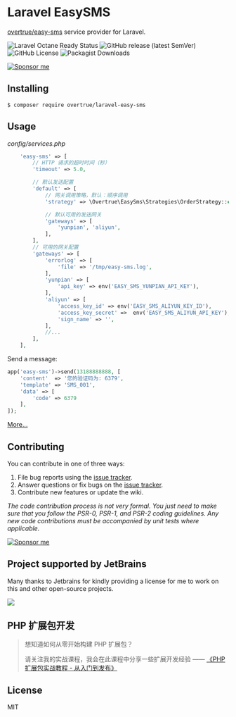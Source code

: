 # Laravel EasySMS

[overtrue/easy-sms](https://github.com/overtrue/easy-sms) service provider for Laravel.

![Laravel Octane Ready Status](https://img.shields.io/badge/Octance-ready-green?style=flat-square)
![GitHub release (latest SemVer)](https://img.shields.io/github/v/release/overtrue/laravel-easy-sms?style=flat-square)
![GitHub License](https://img.shields.io/github/license/overtrue/laravel-easy-sms?style=flat-square)
![Packagist Downloads](https://img.shields.io/packagist/dt/overtrue/laravel-easy-sms?style=flat-square)

[![Sponsor me](https://github.com/overtrue/overtrue/blob/master/sponsor-me-button-s.svg?raw=true)](https://github.com/sponsors/overtrue)

## Installing

```shell
$ composer require overtrue/laravel-easy-sms
```

## Usage

_config/services.php_

```php
    'easy-sms' => [
        // HTTP 请求的超时时间（秒）
        'timeout' => 5.0,

        // 默认发送配置
        'default' => [
            // 网关调用策略，默认：顺序调用
            'strategy' => \Overtrue\EasySms\Strategies\OrderStrategy::class,

            // 默认可用的发送网关
            'gateways' => [
                'yunpian', 'aliyun',
            ],
        ],
        // 可用的网关配置
        'gateways' => [
            'errorlog' => [
                'file' => '/tmp/easy-sms.log',
            ],
            'yunpian' => [
                'api_key' => env('EASY_SMS_YUNPIAN_API_KEY'),
            ],
            'aliyun' => [
                'access_key_id' => env('EASY_SMS_ALIYUN_KEY_ID'),
                'access_key_secret' =>  env('EASY_SMS_ALIYUN_API_KEY'),
                'sign_name' => '',
            ],
            //...
        ],
    ],
```

Send a message:

```php
app('easy-sms')->send(13188888888, [
    'content'  => '您的验证码为: 6379',
    'template' => 'SMS_001',
    'data' => [
        'code' => 6379
    ],
]);
```

[More...](https://github.com/overtrue/easy-sms)

## Contributing

You can contribute in one of three ways:

1. File bug reports using the [issue tracker](https://github.com/overtrue/laravel-easy-sms/issues).
2. Answer questions or fix bugs on the [issue tracker](https://github.com/overtrue/laravel-easy-sms/issues).
3. Contribute new features or update the wiki.

_The code contribution process is not very formal. You just need to make sure that you follow the PSR-0, PSR-1, and PSR-2 coding guidelines. Any new code contributions must be accompanied by unit tests where applicable._

[![Sponsor me](https://github.com/overtrue/overtrue/blob/master/sponsor-me.svg?raw=true)](https://github.com/sponsors/overtrue)

## Project supported by JetBrains

Many thanks to Jetbrains for kindly providing a license for me to work on this and other open-source projects.

[![](https://resources.jetbrains.com/storage/products/company/brand/logos/jb_beam.svg)](https://www.jetbrains.com/?from=https://github.com/overtrue)

## PHP 扩展包开发

> 想知道如何从零开始构建 PHP 扩展包？
>
> 请关注我的实战课程，我会在此课程中分享一些扩展开发经验 —— [《PHP 扩展包实战教程 - 从入门到发布》](https://learnku.com/courses/creating-package)

## License

MIT
